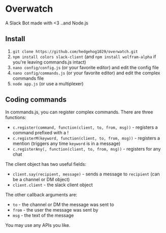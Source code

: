 # Overwatch
A Slack Bot made with <3 ..and Node.js

## Install

1. `git clone https://github.com/hedgehog1029/overwatch.git`
2. `npm install colors slack-client` (and `npm install wolfram-alpha` if you're leaving commands.js intact)
3. `nano config/config.js` (or your favorite editor) and edit the config file
4. `nano config/commands.js` (or your favorite editor) and edit the complex commands file
5. `node app.js` (or use a multiplexer)

## Coding commands

In commands.js, you can register complex commands. There are three functions:

* `c.register(command, function(client, to, from, msg))` - registers a command prefixed with a !
* `c.registerM(keyword, function(client, to, from, msg))` - registers a mention (triggers any time `keyword` is in a message)
* `c.registerAny(, function(client, to, from, msg))` - registers for any chat

The client object has two useful fields:

* `client.say(recipient, message)` - sends a message to `recipient` (can be a channel or DM object)
* `client.client` - the slack client object

The other callback arguments are:

* `to` - the channel or DM the message was sent to
* `from` - the user the message was sent by
* `msg` - the text of the message

You may use any APIs you like.

